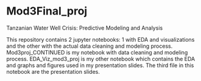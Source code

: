 # Mod3Final_proj
Tanzanian Water Well Crisis: Predictive Modeling and Analysis

This repository contains 2 jupyter notebooks: 1 with EDA and visualizations and the other with the actual data cleaning and modeling process. Mod3proj_CONTINUED is my notebook with data cleaning and modeling process. EDA_Viz_mod3_proj is my other notebook which contains the EDA and graphs and figures used in my presentation slides. The third file in this notebook are the presentation slides.

